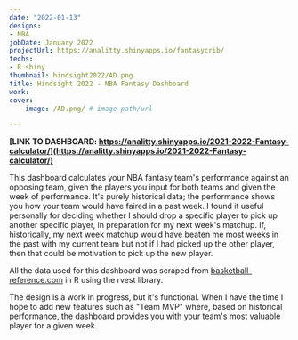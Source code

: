 ```yaml
---
date: "2022-01-13"
designs:
- NBA   
jobDate: January 2022
projectUrl: https://analitty.shinyapps.io/fantasycrib/
techs:
- R shiny
thumbnail: hindsight2022/AD.png
title: Hindsight 2022 - NBA Fantasy Dashboard
work:
cover:
    image: /AD.png/ # image path/url

---
```

**[LINK TO DASHBOARD: https://analitty.shinyapps.io/2021-2022-Fantasy-calculator/](https://analitty.shinyapps.io/2021-2022-Fantasy-calculator/)**

This dashboard calculates your NBA fantasy team's performance against an opposing team, given the players you input for both teams and given the week of performance. 
It's purely historical data; the performance shows you how your team would have faired in a past week.
I found it useful personally for deciding whether I should drop a specific player to pick up another specific player, in preparation for my next week's matchup. 
If, historically, my next week matchup would have beaten me most weeks in the past with my current team but not if I had picked up the other player, then that could be motivation to pick up the new player.

All the data used for this dashboard was scraped from [basketball-reference.com](basketball-reference.com) in R using the rvest library.

The design is a work in progress, but it's functional. 
When I have the time I hope to add new features such as "Team MVP" where, based on historical performance, the dashboard provides you with your team's most valuable player for a given week. 
